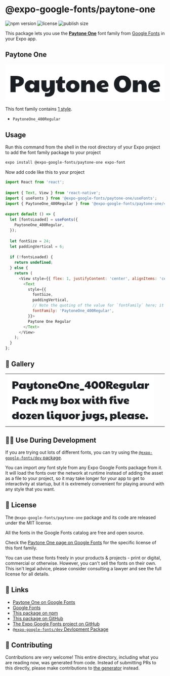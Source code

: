 # @expo-google-fonts/paytone-one

![npm version](https://flat.badgen.net/npm/v/@expo-google-fonts/paytone-one)
![license](https://flat.badgen.net/github/license/expo/google-fonts)
![publish size](https://flat.badgen.net/packagephobia/install/@expo-google-fonts/paytone-one)

This package lets you use the [**Paytone One**](https://fonts.google.com/specimen/Paytone+One) font family from [Google Fonts](https://fonts.google.com/) in your Expo app.

## Paytone One

![Paytone One](./font-family.png)

This font family contains [1 style](#-gallery).

- `PaytoneOne_400Regular`

## Usage

Run this command from the shell in the root directory of your Expo project to add the font family package to your project
```sh
expo install @expo-google-fonts/paytone-one expo-font
```

Now add code like this to your project
```js
import React from 'react';

import { Text, View } from 'react-native';
import { useFonts } from '@expo-google-fonts/paytone-one/useFonts';
import { PaytoneOne_400Regular } from '@expo-google-fonts/paytone-one/400Regular';

export default () => {
  let [fontsLoaded] = useFonts({
    PaytoneOne_400Regular,
  });

  let fontSize = 24;
  let paddingVertical = 6;

  if (!fontsLoaded) {
    return undefined;
  } else {
    return (
      <View style={{ flex: 1, justifyContent: 'center', alignItems: 'center' }}>
        <Text
          style={{
            fontSize,
            paddingVertical,
            // Note the quoting of the value for `fontFamily` here; it expects a string!
            fontFamily: 'PaytoneOne_400Regular',
          }}>
          Paytone One Regular
        </Text>
      </View>
    );
  }
};

```

## 🔡 Gallery


||||
|-|-|-|
|![PaytoneOne_400Regular](./PaytoneOne_400Regular.ttf.png)||||


## 👩‍💻 Use During Development

If you are trying out lots of different fonts, you can try using the [`@expo-google-fonts/dev` package](https://github.com/expo/google-fonts/tree/master/font-packages/dev#readme).

You can import *any* font style from any Expo Google Fonts package from it. It will load the fonts
over the network at runtime instead of adding the asset as a file to your project, so it may take longer
for your app to get to interactivity at startup, but it is extremely convenient
for playing around with any style that you want.

## 📖 License

The `@expo-google-fonts/paytone-one` package and its code are released under the MIT license.

All the fonts in the Google Fonts catalog are free and open source.

Check the [Paytone One page on Google Fonts](https://fonts.google.com/specimen/Paytone+One) for the specific license of this font family.

You can use these fonts freely in your products & projects - print or digital, commercial or otherwise. However, you can't sell the fonts on their own. This isn't legal advice, please consider consulting a lawyer and see the full license for all details.

## 🔗 Links

- [Paytone One on Google Fonts](https://fonts.google.com/specimen/Paytone+One)
- [Google Fonts](https://fonts.google.com/)
- [This package on npm](https://www.npmjs.com/package/@expo-google-fonts/paytone-one)
- [This package on GitHub](https://github.com/expo/google-fonts/tree/master/font-packages/paytone-one)
- [The Expo Google Fonts project on GitHub](https://github.com/expo/google-fonts)
- [`@expo-google-fonts/dev` Devlopment Package](https://github.com/expo/google-fonts/tree/master/font-packages/dev)

## 🤝 Contributing

Contributions are very welcome! This entire directory, including what you are reading now, was generated from code. Instead of submitting PRs to this directly, please make contributions to [the generator](https://github.com/expo/google-fonts/tree/master/packages/generator) instead.
